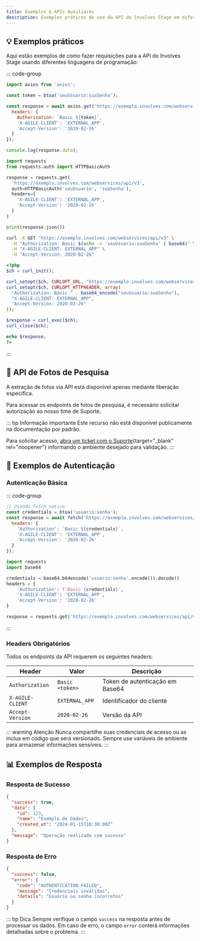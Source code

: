 ```yaml
---
title: Exemplos & APIs Auxiliares
description: Exemplos práticos de uso da API do Involves Stage em diferentes linguagens de programação.
---
```


## 💡 Exemplos práticos

Aqui estão exemplos de como fazer requisições para a API do Involves Stage usando diferentes linguagens de programação:

::: code-group

```javascript [JavaScript (axios)]
import axios from 'axios';

const token = btoa('seuUsuario:suaSenha');

const response = await axios.get('https://exemplo.involves.com/webservices/api/v3', {
  headers: {
    Authorization: `Basic ${token}`,
    'X-AGILE-CLIENT': 'EXTERNAL_APP',
    'Accept-Version': '2020-02-26'
  }
});

console.log(response.data);
```

```python [Python (requests)]
import requests
from requests.auth import HTTPBasicAuth

response = requests.get(
  'https://exemplo.involves.com/webservices/api/v3',
  auth=HTTPBasicAuth('seuUsuario', 'suaSenha'),
  headers={
    'X-AGILE-CLIENT': 'EXTERNAL_APP',
    'Accept-Version': '2020-02-26'
  }
)

print(response.json())
```

```bash [cURL]
curl -X GET "https://exemplo.involves.com/webservices/api/v3" \
  -H "Authorization: Basic $(echo -n 'seuUsuario:suaSenha' | base64)" \
  -H "X-AGILE-CLIENT: EXTERNAL_APP" \
  -H "Accept-Version: 2020-02-26"
```

```php [PHP]
<?php
$ch = curl_init();

curl_setopt($ch, CURLOPT_URL, "https://exemplo.involves.com/webservices/api/v3");
curl_setopt($ch, CURLOPT_HTTPHEADER, array(
  "Authorization: Basic " . base64_encode("seuUsuario:suaSenha"),
  "X-AGILE-CLIENT: EXTERNAL_APP",
  "Accept-Version: 2020-02-26"
));

$response = curl_exec($ch);
curl_close($ch);

echo $response;
?>
```

:::

## 📸 API de Fotos de Pesquisa

A extração de fotos via API está disponível apenas mediante liberação específica.

Para acessar os endpoints de fotos de pesquisa, é necessário solicitar autorização ao nosso time de Suporte.

::: tip Informação importante
Este recurso não está disponível publicamente na documentação por padrão.

Para solicitar acesso, [abra um ticket com o Suporte](https://help.involves.com/hc/pt-br/requests/new){target="_blank" rel="noopener"} informando o ambiente desejado para validação.
:::

## 🔧 Exemplos de Autenticação

### Autenticação Básica

::: code-group

```javascript [JavaScript]
// Usando fetch nativo
const credentials = btoa('usuario:senha');
const response = await fetch('https://exemplo.involves.com/webservices/api/v3', {
  headers: {
    'Authorization': `Basic ${credentials}`,
    'X-AGILE-CLIENT': 'EXTERNAL_APP',
    'Accept-Version': '2020-02-26'
  }
});
```

```python [Python]
import requests
import base64

credentials = base64.b64encode('usuario:senha'.encode()).decode()
headers = {
    'Authorization': f'Basic {credentials}',
    'X-AGILE-CLIENT': 'EXTERNAL_APP',
    'Accept-Version': '2020-02-26'
}

response = requests.get('https://exemplo.involves.com/webservices/api/v3', headers=headers)
```

:::

### Headers Obrigatórios

Todos os endpoints da API requerem os seguintes headers:

| Header | Valor | Descrição |
|--------|-------|-----------|
| `Authorization` | `Basic <token>` | Token de autenticação em Base64 |
| `X-AGILE-CLIENT` | `EXTERNAL_APP` | Identificador do cliente |
| `Accept-Version` | `2020-02-26` | Versão da API |

::: warning Atenção
Nunca compartilhe suas credenciais de acesso ou as inclua em código que será versionado.
Sempre use variáveis de ambiente para armazenar informações sensíveis.
:::

## 📊 Exemplos de Resposta

### Resposta de Sucesso

```json
{
  "success": true,
  "data": {
    "id": 123,
    "name": "Exemplo de Dados",
    "created_at": "2024-01-15T10:30:00Z"
  },
  "message": "Operação realizada com sucesso"
}
```

### Resposta de Erro

```json
{
  "success": false,
  "error": {
    "code": "AUTHENTICATION_FAILED",
    "message": "Credenciais inválidas",
    "details": "Usuário ou senha incorretos"
  }
}
```

::: tip Dica
Sempre verifique o campo `success` na resposta antes de processar os dados.
Em caso de erro, o campo `error` conterá informações detalhadas sobre o problema.
:::
